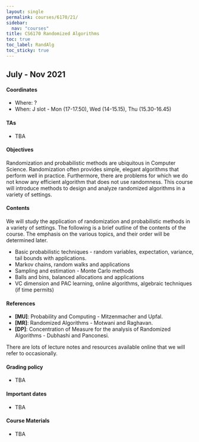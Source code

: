 ```yaml
---
layout: single
permalink: courses/6170/21/
sidebar:
  nav: "courses"
title: CS6170 Randomized Algorithms
toc: true
toc_label: RandAlg
toc_sticky: true
---
```


## July - Nov 2021

#### Coordinates
- Where: ?
- When: J slot - Mon (17-17.50), Wed (14-15.15), Thu (15.30-16.45)

#### TAs
- TBA

#### Objectives
Randomization and probabilistic methods are ubiquitous in Computer Science. Randomization often provides simple, elegant algorithms that perform well in practice. Furthermore, there are problems for which we do not know any efficient algorithm that does not use randomness. This course will introduce methods to design and analyze randomized algorithms in a variety of settings.

#### Contents
We will study the application of randomization and probabilistic methods in a variety of settings. The following is a brief outline of the contents of the course. The emphasis on the various topics, and their order will be determined later.
- Basic probabilistic techniques - random variables, expectation, variance, tail bounds with applications.
- Markov chains, random walks and applications
- Sampling and estimation - Monte Carlo methods
- Balls and bins, balanced allocations and applications
- VC dimension and PAC learning, online algorithms, algebraic techniques (if time permits)


#### References
 - **[MU]**: Probability and Computing - Mitzenmacher and Upfal.
 - **[MR]**: Randomized Algorithms - Motwani and Raghavan.
 - **[DP]**: Concentration of Measure for the analysis of Randomized Algorithms - Dubhashi and Panconesi.

 There are lots of lecture notes and resources available online that we will refer to occasionally.

#### Grading policy
 - TBA

#### Important dates
 - TBA

#### Course Materials
 - TBA
